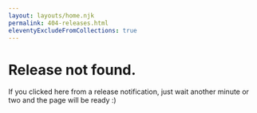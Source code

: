 ```yaml
---
layout: layouts/home.njk
permalink: 404-releases.html
eleventyExcludeFromCollections: true
---
```

# Release not found.

If you clicked here from a release notification, just wait another minute or two and the page will be ready :)
